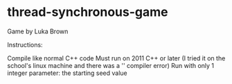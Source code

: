 # thread-synchronous-game

Game by Luka Brown

Instructions:

Compile like normal C++ code
Must run on 2011 C++ or later (I tried it on the school's linux machine and there was a '\' compiler error)
Run with only 1 integer parameter: the starting seed value